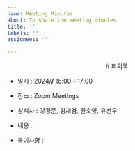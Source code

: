 ```yaml
---
name: Meeting Minutes
about: To share the meeting minutes
title: ''
labels: ''
assignees: ''

---
```


<center> # 회의록 </center>

* 일시 : 2024/__/__ 16:00 - 17:00
* 장소 : Zoom Meetings
* 참석자 : 강경준, 김재겸, 원호영, 유선우

* 내용 :

* 특이사항 :
